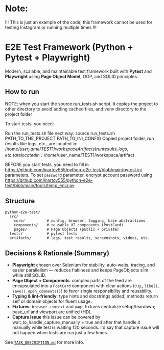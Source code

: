 # Note:
!!! This is just an example of the code, this framework cannot be used for testing Instagram or running multiple times !!!

# E2E Test Framework (Python + Pytest + Playwright)

Modern, scalable, and maintainable test framework built with **Pytest** and **Playwright** using **Page Object Model**,
OOP, and SOLID principles.

## How to run

NOTE: when you start the source run_tests.sh script, it copies the project to other directory to avoid adding cached files, and venv directory to the project folder

To start tests, you need:

Run the run_tests.sh file next way: source run_tests.sh PATH_TO_THE_PROJECT PATH_TO_INI_CONFIG
Copied project folder, run results like logs, etc., are located in: /home/$user_name/TEST1/workspace
Artifacts (run results, logs, etc.) are located in: /home/$user_name/TEST1/workspace/artifact

BEFORE you start tests, you need to fill in https://github.com/inartov555/python-e2e-test/blob/main/pytest.ini parameters.
To set `password` parameter, encrypt account password using https://github.com/inartov555/python-e2e-test/blob/main/tools/temp_encr.py

## Structure

```
python-e2e-test/
  src/
    core/          # config, browser, logging, base abstractions
    components/    # reusable UI components (PostCard)
    pages/         # Page Objects (public + private)
  tests/           # pytest tests
  artifacts/       # logs, test results, screenshots, videos, etc.
```

## Decisions & Rationale (Summary)

- **Playwright** chosen over Selenium for stability, auto-waits, tracing, and easier parallelism — reduces flakiness and
  keeps PageObjects slim while still SOLID.
- **Page Object + Components**: complex parts of the feed are encapsulated into a `PostCard` component with clear actions
  (e.g., `like()`, `save()`, `open_comments()`) to favor single responsibility and reusability.
- **Typing & lint-friendly**: type hints and docstrings added; methods return self or domain objects for fluent usage.
- **Fixtures**: `browser_context` and `page` fixtures centralize setup/teardown; base_url and viewport are unified (HD).
- **Capture issue** this issue can be covered by wait_to_handle_capture_manually = true and after that handle it manually
  while test is waiting 120 seconds. I'd say that capture issue will not happen when tests are run just a few times.

See [`TASK_DESCRIPTION.md`](./TASK_DESCRIPTION.md) for more info.
